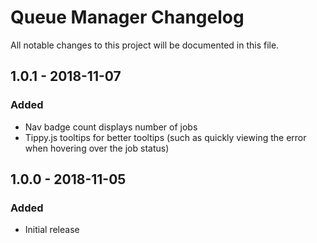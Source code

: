 # Queue Manager Changelog

All notable changes to this project will be documented in this file.

## 1.0.1 - 2018-11-07

### Added
- Nav badge count displays number of jobs
- Tippy.js tooltips for better tooltips (such as quickly viewing the error when hovering over the job status)

## 1.0.0 - 2018-11-05

### Added
- Initial release
